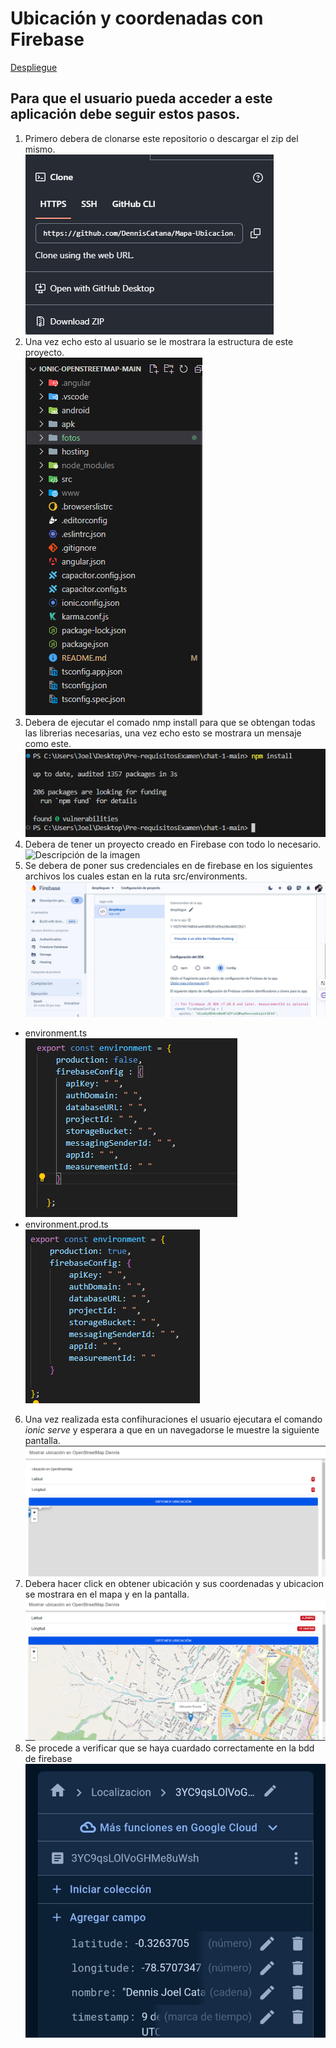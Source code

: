 # Ubicación y coordenadas con Firebase 
[Despliegue](https://despliegues-c6658.web.app/home)
## Para que el usuario pueda acceder a este aplicación debe seguir estos pasos.
1. Primero debera de clonarse este repositorio o descargar el zip del mismo. <br>
![alt text](fotos/git.png)
2. Una vez echo esto al usuario se le mostrara la estructura de este proyecto. <br>
![alt text](fotos/estruc.png)
3. Debera de ejecutar el comado nmp install para que se obtengan todas las librerias necesarias, una vez echo esto se mostrara un mensaje como este. <br>
![alt text](fotos/npm.png)
4. Debera de tener un proyecto creado en Firebase con todo lo necesario.<br>
![Descripción de la imagen](fotos/firebase.png)
5. Se debera de poner sus credenciales en de firebase en los siguientes archivos los cuales estan en la ruta src/environments.
![alt text](fotos/despliegue.jpeg)
 - environment.ts <br>
![alt text](fotos/env.png)
 - environment.prod.ts<br>
![alt text](fotos/envprod.png)
6. Una vez realizada esta confihuraciones el usuario ejecutara el comando *ionic serve* y esperara a que en un navegadorse le muestre la siguiente pantalla. <br>
![alt text](fotos/ubi.png)
7. Debera hacer click en obtener ubicación y sus coordenadas y ubicacion se mostrara en el mapa y en la pantalla.
![alt text](fotos/getubi.png)<br>
8. Se procede a verificar que se haya cuardado correctamente en la bdd de firebase
![alt text](fotos/fireubi.jpeg)
